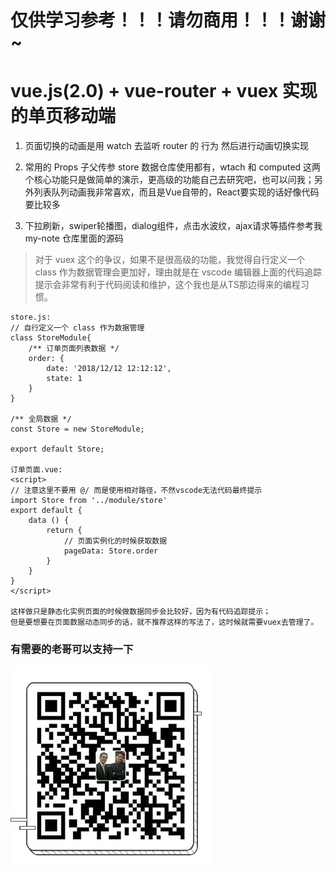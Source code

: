 # 仅供学习参考！！！请勿商用！！！谢谢~
# vue.js(2.0) + vue-router + vuex 实现的单页移动端

1. 页面切换的动画是用 watch 去监听 router 的 行为 然后进行动画切换实现

2. 常用的 Props 子父传参 store 数据仓库使用都有，wtach 和 computed 这两个核心功能只是做简单的演示，更高级的功能自己去研究吧，也可以问我；另外列表队列动画我非常喜欢，而且是Vue自带的，React要实现的话好像代码要比较多

3. 下拉刷新，swiper轮播图，dialog组件，点击水波纹，ajax请求等插件参考我 my-note 仓库里面的源码

>对于 vuex 这个的争议，如果不是很高级的功能，我觉得自行定义一个 class 作为数据管理会更加好，理由就是在 vscode 编辑器上面的代码追踪提示会非常有利于代码阅读和维护，这个我也是从TS那边得来的编程习惯。
```{c++}
store.js:
// 自行定义一个 class 作为数据管理
class StoreModule{
    /** 订单页面列表数据 */
    order: {
        date: '2018/12/12 12:12:12',
        state: 1
    }
}

/** 全局数据 */
const Store = new StoreModule;

export default Store;

订单页面.vue:
<script>
// 注意这里不要用 @/ 而是使用相对路径，不然vscode无法代码最终提示 
import Store from '../module/store'
export default {
	data () {
		return {
            // 页面实例化的时候获取数据
            pageData: Store.order
		}
	}
}
</script>

这样做只是静态化实例页面的时候做数据同步会比较好，因为有代码追踪提示；
但是要想要在页面数据动态同步的话，就不推荐这样的写法了，这时候就需要vuex去管理了。

```

### 有需要的老哥可以支持一下
![my-code.png](https://github.com/Hansen-hjs/Hansen-hjs.github.io/blob/master/images/wxcode.jpg "my-code")
